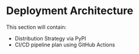 # Deployment Architecture

This section will contain:
- Distribution Strategy via PyPI
- CI/CD pipeline plan using GitHub Actions
